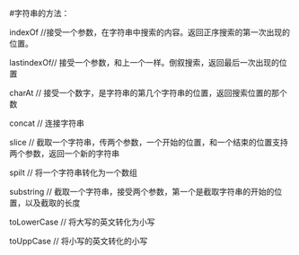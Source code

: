 #字符串的方法：

indexOf //接受一个参数，在字符串中搜索的内容。返回正序搜索的第一次出现的位置。

lastindexOf// 接受一个参数，和上一个一样。倒叙搜索，返回最后一次出现的位置

charAt  // 接受一个数字，是字符串的第几个字符串的位置，返回搜索位置的那个数

concat  // 连接字符串

slice   // 截取一个字符串，传两个参数，一个开始的位置，和一个结束的位置支持两个参数，返回一个新的字符串

spilt   // 将一个字符串转化为一个数组

substring  // 截取一个字符串，接受两个参数，第一个是截取字符串的开始的位置，以及截取的长度

toLowerCase     // 将大写的英文转化为小写

toUppCase    // 将小写的英文转化的小写